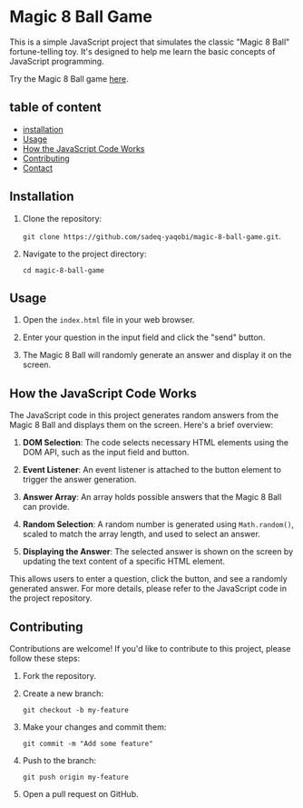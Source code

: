 # Magic 8 Ball Game

This is a simple JavaScript project that simulates the classic "Magic 8 Ball" fortune-telling toy. It's designed to help me learn the basic concepts of JavaScript programming.

Try the Magic 8 Ball game [here](https://sadeq-yaqobi.github.io/magic-8-ball-game/).

## table of content

- [installation](#installation)
- [Usage](#Usage)
- [How the JavaScript Code Works](#how-the-javascript-code-works)
- [Contributing](#Contributing)
- [Contact](#Contact)
## Installation

1. Clone the repository:

   `git clone https://github.com/sadeq-yaqobi/magic-8-ball-game.git`.
2. Navigate to the project directory:

    `cd magic-8-ball-game`
## Usage
1. Open the `index.html` file in your web browser.

2. Enter your question in the input field and click the "send" button.

3. The Magic 8 Ball will randomly generate an answer and display it on the screen.

## How the JavaScript Code Works

The JavaScript code in this project generates random answers from the Magic 8 Ball and displays them on the screen. Here's a brief overview:

1. **DOM Selection**: The code selects necessary HTML elements using the DOM API, such as the input field and button.

2. **Event Listener**: An event listener is attached to the button element to trigger the answer generation.

3. **Answer Array**: An array holds possible answers that the Magic 8 Ball can provide.

4. **Random Selection**: A random number is generated using `Math.random()`, scaled to match the array length, and used to select an answer.

5. **Displaying the Answer**: The selected answer is shown on the screen by updating the text content of a specific HTML element.

This allows users to enter a question, click the button, and see a randomly generated answer. For more details, please refer to the JavaScript code in the project repository.


## Contributing
Contributions are welcome! If you'd like to contribute to this project, please follow these steps:

1. Fork the repository.

2. Create a new branch:

    `git checkout -b my-feature`

3. Make your changes and commit them:

    `git commit -m "Add some feature"`

4. Push to the branch:

    `git push origin my-feature`
5. Open a pull request on GitHub.

